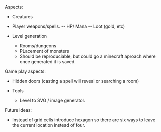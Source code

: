
Aspects:

- Creatures
- Player weapons/spells.
-- HP/ Mana
-- Loot (gold, etc)

- Level generation
  - Rooms/dungeons
  - PLacement of monsters
  - Should be reproduciable, but could go a minecraft aproach where once generated it is saved.


Game play aspects:
- Hidden doors (casting a spell will reveal or searching a room)

- Tools
  - Level to SVG / image generator.




Future ideas:
- Instead of grid cells introduce hexagon so there are six ways to leave the current
  location instead of four.
